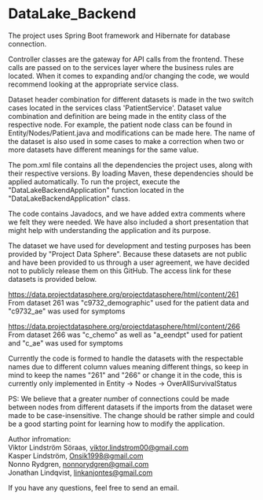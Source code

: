 # DataLake_Backend

The project uses Spring Boot framework and Hibernate for database connection.

Controller classes are the gateway for API calls from the frontend. These calls are passed on to the services layer where the business rules are located. When it comes to expanding and/or changing the code, we would recommend looking at the appropriate service class.

Dataset header combination for different datasets is made in the two switch cases located in the services class 'PatientService'. Dataset value combination and definition are being made in the entity class of the respective node. For example, the patient node class can be found in Entity/Nodes/Patient.java and modifications can be made here. The name of the dataset is also used in some cases to make a correction when two or more datasets have different meanings for the same value.

The pom.xml file contains all the dependencies the project uses, along with their respective versions. By loading Maven, these dependencies should be applied automatically. To run the project, execute the "DataLakeBackendApplication" function located in the "DataLakeBackendApplication" class.

The code contains Javadocs, and we have added extra comments where we felt they were needed. We have also included a short presentation that might help with understanding the application and its purpose.

The dataset we have used for development and testing purposes has been provided by "Project Data Sphere". Because these datasets are not public and have been provided to us through a user agreement, we have decided not to publicly release them on this GitHub. The access link for these datasets is provided below.

https://data.projectdatasphere.org/projectdatasphere/html/content/261
From dataset 261 was "c9732_demographic" used for the patient data and "c9732_ae" was used for symptoms

https://data.projectdatasphere.org/projectdatasphere/html/content/266
From dataset 266 was "c_chemo" as well as "a_eendpt" used for patient and "c_ae" was used for symptoms

Currently the code is formed to handle the datasets with the respectable names due to different column values meaning different things, so keep in mind to keep the names "261" and "266" or change it in the code, this is currently only implemented in Entity -> Nodes -> OverAllSurvivalStatus

PS: We believe that a greater number of connections could be made between nodes from different datasets if the imports from the dataset were made to be case-insensitive. The change should be rather simple and could be a good starting point for learning how to modify the application.

Author infromation:<br>
Viktor Lindström Söraas, viktor.lindstrom00@gmail.com<br>
Kasper Lindström, Onsik1998@gmail.com<br>
Nonno Rydgren, nonnorydgren@gmail.com<br>
Jonathan Lindqvist, linkanjontes@gmail.com<br>

If you have any questions, feel free to send an email.
